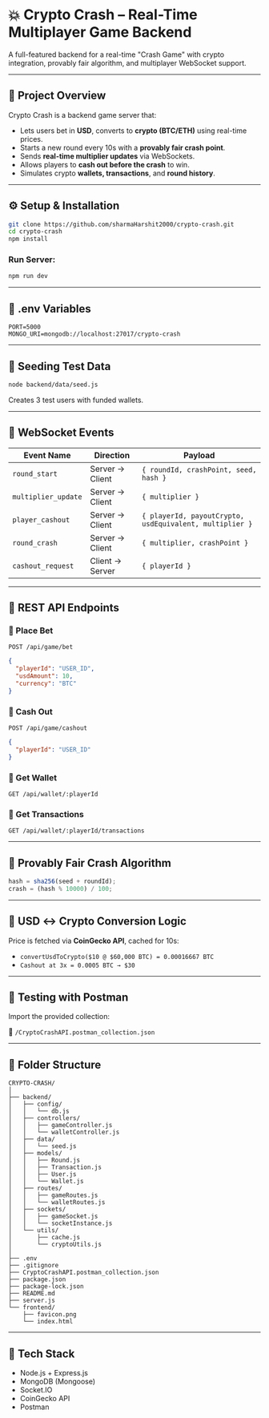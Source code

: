 # 💥 Crypto Crash – Real-Time Multiplayer Game Backend

A full-featured backend for a real-time "Crash Game" with crypto integration, provably fair algorithm, and multiplayer WebSocket support.

---

## 🚀 Project Overview

Crypto Crash is a backend game server that:

- Lets users bet in **USD**, converts to **crypto (BTC/ETH)** using real-time prices.
- Starts a new round every 10s with a **provably fair crash point**.
- Sends **real-time multiplier updates** via WebSockets.
- Allows players to **cash out before the crash** to win.
- Simulates crypto **wallets, transactions**, and **round history**.

---

## ⚙️ Setup & Installation

```bash
git clone https://github.com/sharmaHarshit2000/crypto-crash.git
cd crypto-crash
npm install
```

### Run Server:

```bash
npm run dev
```

---

## 🔐 .env Variables

```
PORT=5000
MONGO_URI=mongodb://localhost:27017/crypto-crash
```

---

## 🔧 Seeding Test Data

```bash
node backend/data/seed.js
```

Creates 3 test users with funded wallets.

---

## 📡 WebSocket Events

| Event Name          | Direction       | Payload                                                 |
| ------------------- | --------------- | ------------------------------------------------------- |
| `round_start`       | Server → Client | `{ roundId, crashPoint, seed, hash }`                   |
| `multiplier_update` | Server → Client | `{ multiplier }`                                        |
| `player_cashout`    | Server → Client | `{ playerId, payoutCrypto, usdEquivalent, multiplier }` |
| `round_crash`       | Server → Client | `{ multiplier, crashPoint }`                            |
| `cashout_request`   | Client → Server | `{ playerId }`                                          |

---

## 🔌 REST API Endpoints

### 🎯 Place Bet

`POST /api/game/bet`

```json
{
  "playerId": "USER_ID",
  "usdAmount": 10,
  "currency": "BTC"
}
```

### 💸 Cash Out

`POST /api/game/cashout`

```json
{
  "playerId": "USER_ID"
}
```

### 👛 Get Wallet

`GET /api/wallet/:playerId`

### 📜 Get Transactions

`GET /api/wallet/:playerId/transactions`

---

## 🧠 Provably Fair Crash Algorithm

```js
hash = sha256(seed + roundId);
crash = (hash % 10000) / 100;
```

---

## 💱 USD ↔ Crypto Conversion Logic

Price is fetched via **CoinGecko API**, cached for 10s:

- `convertUsdToCrypto($10 @ $60,000 BTC) = 0.00016667 BTC`
- `Cashout at 3x = 0.0005 BTC → $30`

---

## 🧪 Testing with Postman

Import the provided collection:

📁 `/CryptoCrashAPI.postman_collection.json`

---

## 📁 Folder Structure

```
CRYPTO-CRASH/
│
├── backend/
│   ├── config/
│   │   └── db.js
│   ├── controllers/
│   │   ├── gameController.js
│   │   └── walletController.js
│   ├── data/
│   │   └── seed.js
│   ├── models/
│   │   ├── Round.js
│   │   ├── Transaction.js
│   │   ├── User.js
│   │   └── Wallet.js
│   ├── routes/
│   │   ├── gameRoutes.js
│   │   └── walletRoutes.js
│   ├── sockets/
│   │   ├── gameSocket.js
│   │   └── socketInstance.js
│   └── utils/
│       ├── cache.js
│       └── cryptoUtils.js
│
├── .env
├── .gitignore
├── CryptoCrashAPI.postman_collection.json
├── package.json
├── package-lock.json
├── README.md
├── server.js
└── frontend/
    ├── favicon.png
    └── index.html
```

---

## 🧰 Tech Stack

- Node.js + Express.js
- MongoDB (Mongoose)
- Socket.IO
- CoinGecko API
- Postman

```

```
